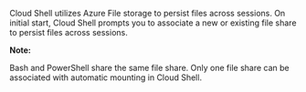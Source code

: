 Cloud Shell utilizes Azure File storage to persist files across sessions. On initial start, Cloud Shell prompts you to associate a new or existing file share to persist files across sessions.

 **Note:**

Bash and PowerShell share the same file share. Only one file share can be associated with automatic mounting in Cloud Shell.